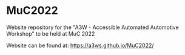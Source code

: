 # MuC2022
Website repository for the "A3W - Accessible Automated Automotive Workshop" to be held at MuC 2022

Website can be found at:
https://a3ws.github.io/MuC2022/
